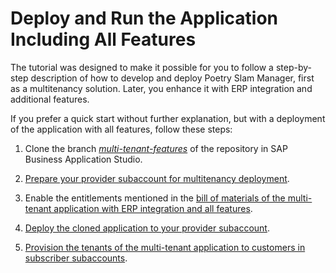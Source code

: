 # Deploy and Run the Application Including All Features

The tutorial was designed to make it possible for you to follow a step-by-step description of how to develop and deploy Poetry Slam Manager, first as a multitenancy solution. Later, you enhance it with ERP integration and additional features.

If you prefer a quick start without further explanation, but with a deployment of the application with all features, follow these steps:

1. Clone the branch [*multi-tenant-features*](../../../tree/main-multi-tenant-features) of the repository in SAP Business Application Studio.

2. [Prepare your provider subaccount for multitenancy deployment](./22-Multi-Tenancy-Prepare-Deployment.md).

3. Enable the entitlements mentioned in the [bill of materials of the multi-tenant application with ERP integration and all features](./01-BillOfMaterials.md). 

4. [Deploy the cloned application to your provider subaccount](./24-Multi-Tenancy-Deployment.md).

5. [Provision the tenants of the multi-tenant application to customers in subscriber subaccounts](./25-Multi-Tenancy-Provisioning.md).
